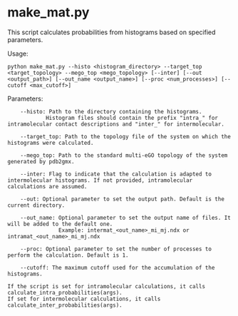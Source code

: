 # make_mat.py

This script calculates probabilities from histograms based on specified parameters.

Usage:
```
python make_mat.py --histo <histogram_directory> --target_top <target_topology> --mego_top <mego_topology> [--inter] [--out <output_path>] [--out_name <output_name>] [--proc <num_processes>] [--cutoff <max_cutoff>]
```
Parameters:
```
    --histo: Path to the directory containing the histograms.
            Histogram files should contain the prefix "intra_" for intramolecular contact descriptions and "inter_" for intermolecular.
    
    --target_top: Path to the topology file of the system on which the histograms were calculated.
    
    --mego_top: Path to the standard multi-eGO topology of the system generated by pdb2gmx.
    
    --inter: Flag to indicate that the calculation is adapted to intermolecular histograms. If not provided, intramolecular calculations are assumed.
    
    --out: Optional parameter to set the output path. Default is the current directory.
    
    --out_name: Optional parameter to set the output name of files. It will be added to the default one.
                Example: intermat_<out_name>_mi_mj.ndx or intramat_<out_name>_mi_mj.ndx
    
    --proc: Optional parameter to set the number of processes to perform the calculation. Default is 1.
    
    --cutoff: The maximum cutoff used for the accumulation of the histograms.
```

    If the script is set for intramolecular calculations, it calls calculate_intra_probabilities(args).
    If set for intermolecular calculations, it calls calculate_inter_probabilities(args).
